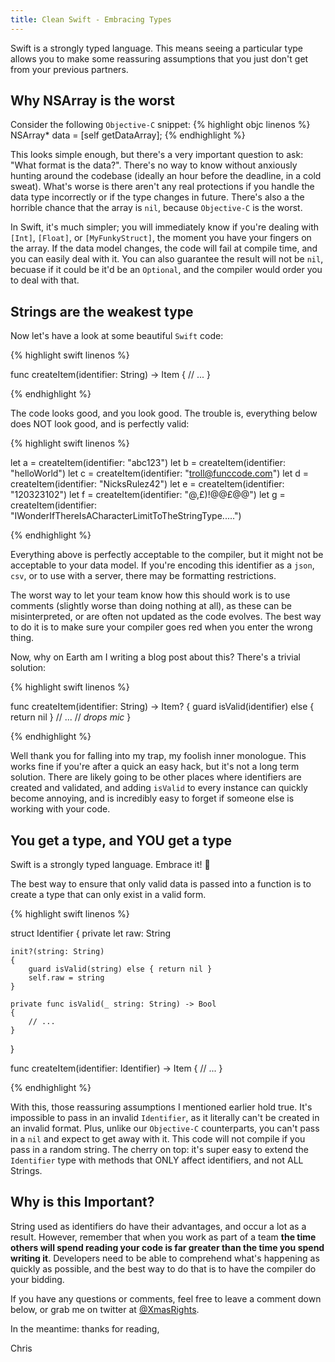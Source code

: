 ```yaml
---
title: Clean Swift - Embracing Types
---
```


Swift is a strongly typed language. This means seeing a particular type allows you to make some reassuring assumptions that you just don't get from your previous partners.

## Why NSArray is the worst

Consider the following `Objective-C` snippet:
{% highlight objc linenos %}
NSArray* data = [self getDataArray];
{% endhighlight %}

This looks simple enough, but there's a very important question to ask: "What format is the data?". There's no way to know without anxiously hunting around the codebase (ideally an hour before the deadline, in a cold sweat). What's worse is there aren't any real protections if you handle the data type incorrectly or if the type changes in future. There's also a the horrible chance that the array is `nil`, because `Objective-C` is the worst.

In Swift, it's much simpler; you will immediately know if you're dealing with `[Int]`, `[Float]`, or `[MyFunkyStruct]`, the moment you have your fingers on the array. If the data model changes, the code will fail at compile time, and you can easily deal with it. You can also guarantee the result will not be `nil`, becuase if it could be it'd be an `Optional`, and the compiler would order you to deal with that.

## Strings are the weakest type

Now let's have a look at some beautiful `Swift` code:

{% highlight swift linenos %}

func createItem(identifier: String) -> Item
{
  // ...
}

{% endhighlight %}

The code looks good, and you look good. The trouble is, everything below does NOT look good, and is perfectly valid:

{% highlight swift linenos %}

let a = createItem(identifier: "abc123")
let b = createItem(identifier: "helloWorld")
let c = createItem(identifier: "troll@funccode.com")
let d = createItem(identifier: "NicksRulez42")
let e = createItem(identifier: "120323102")
let f = createItem(identifier: "@,£)$!@@£@$@")
let g = createItem(identifier: "IWonderIfThereIsACharacterLimitToTheStringType.....")

{% endhighlight %}

Everything above is perfectly acceptable to the compiler, but it might not be acceptable to your data model. If you're encoding this identifier as a `json`, `csv`, or to use with a server, there may be formatting restrictions.

The worst way to let your team know how this should work is to use comments (slightly worse than doing nothing at all), as these can be misinterpreted, or are often not updated as the code evolves. The best way to do it is to make sure your compiler goes red when you enter the wrong thing.

Now, why on Earth am I writing a blog post about this? There's a trivial solution:

{% highlight swift linenos %}

func createItem(identifier: String) -> Item?
{
  guard isValid(identifier) else { return nil }
  // ...
  // *drops mic*
}

{% endhighlight %}

Well thank you for falling into my trap, my foolish inner monologue. This works fine if you're after a quick an easy hack, but it's not a long term solution. There are likely going to be other places where identifiers are created and validated, and adding `isValid` to every instance can quickly become annoying, and is incredibly easy to forget if someone else is working with your code.

## You get a type, and YOU get a type

Swift is a strongly typed language. Embrace it! 🤗

The best way to ensure that only valid data is passed into a function is to create a type that can only exist in a valid form.

{% highlight swift linenos %}

struct Identifier
{
    private let raw: String

    init?(string: String)
    {
        guard isValid(string) else { return nil }
        self.raw = string
    }

    private func isValid(_ string: String) -> Bool
    {
        // ...
    }
}

func createItem(identifier: Identifier) -> Item
{
    // ...
}

{% endhighlight %}

With this, those reassuring assumptions I mentioned earlier hold true. It's impossible to pass in an invalid `Identifier`, as it literally can't be created in an invalid format. Plus, unlike our `Objective-C` counterparts, you can't pass in a `nil` and expect to get away with it. This code will not compile if you pass in a random string. The cherry on top: it's super easy to extend the `Identifier` type with methods that ONLY affect identifiers, and not ALL Strings.

## Why is this Important?

String used as identifiers do have their advantages, and occur a lot as a result. However, remember that when you work as part of a team **the time others will spend reading your code is far greater than the time you spend writing it**. Developers need to be able to comprehend what's happening as quickly as possible, and the best way to do that is to have the compiler do your bidding.

If you have any questions or comments, feel free to leave a comment down below, or grab me on twitter at [@XmasRights](https://twitter.com/XmasRights).

In the meantime: thanks for reading,

Chris
